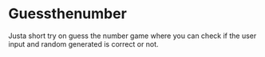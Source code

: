 # Guessthenumber
Justa short try on guess the number game where you can check if the user input and random generated is correct or not.
